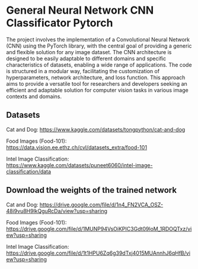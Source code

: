 # General Neural Network CNN Classificator Pytorch
The project involves the implementation of a Convolutional Neural Network (CNN) using the PyTorch library, with the central goal of providing a generic and flexible solution for any image dataset. The CNN architecture is designed to be easily adaptable to different domains and specific characteristics of datasets, enabling a wide range of applications. The code is structured in a modular way, facilitating the customization of hyperparameters, network architecture, and loss function. This approach aims to provide a versatile tool for researchers and developers seeking an efficient and adaptable solution for computer vision tasks in various image contexts and domains.


## Datasets
Cat and Dog: https://www.kaggle.com/datasets/tongpython/cat-and-dog

Food Images (Food-101): https://data.vision.ee.ethz.ch/cvl/datasets_extra/food-101

Intel Image Classification: https://www.kaggle.com/datasets/puneet6060/intel-image-classification/data

## Download the weights of the trained network
Cat and Dog: https://drive.google.com/file/d/1n4_FN2VCA_OSZ-48i9vu8H9lkQguRcDa/view?usp=sharing

Food Images (Food-101): https://drive.google.com/file/d/1MUNP94VsOiKPIC3Gdt09loM_1RDOQTxz/view?usp=sharing

Intel Image Classification: https://drive.google.com/file/d/1t1HPU6Zq6g39dTxj4015MUAnnhJ6qHfB/view?usp=sharing
